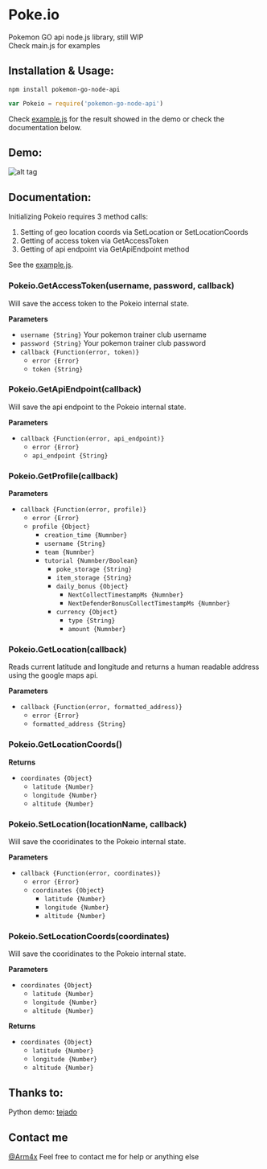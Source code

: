 # Poke.io
Pokemon GO api node.js library, still WIP<br>
Check main.js for examples

## Installation & Usage:
```
npm install pokemon-go-node-api
```
```javascript
var Pokeio = require('pokemon-go-node-api')
```
Check [example.js](./example.js) for the result showed in the demo or check the documentation below.

## Demo:
![alt tag](http://cl.arm4x.net/poke2.png)

## Documentation:

Initializing Pokeio requires 3 method calls:
  1. Setting of geo location coords via SetLocation or SetLocationCoords
  2. Getting of access token via GetAccessToken
  3. Getting of api endpoint via GetApiEndpoint method

See the [example.js](./example.js).


### Pokeio.GetAccessToken(username, password, callback)

Will save the access token to the Pokeio internal state.

**Parameters**
  * `username {String}` Your pokemon trainer club username
  * `password {String}` Your pokemon trainer club password
  * `callback {Function(error, token)}`
    * `error {Error}`
    * `token {String}`

### Pokeio.GetApiEndpoint(callback)

Will save the api endpoint to the Pokeio internal state.

**Parameters**
  * `callback {Function(error, api_endpoint)}`
    * `error {Error}`
    * `api_endpoint {String}`

### Pokeio.GetProfile(callback)
**Parameters**
  * `callback {Function(error, profile)}`
    * `error {Error}`
    * `profile {Object}`
      * `creation_time {Numnber}`
      * `username {String}`
      * `team {Numnber}`
      * `tutorial {Numnber/Boolean}`
        * `poke_storage {String}`
        * `item_storage {String}`
        * `daily_bonus {Object}`
          * `NextCollectTimestampMs {Numnber}`
          * `NextDefenderBonusCollectTimestampMs {Numnber}`
        * `currency {Object}`
          * `type {String}`
          * `amount {Numnber}`

### Pokeio.GetLocation(callback)
Reads current latitude and longitude and returns a human readable address using the google maps api.

**Parameters**
  * `callback {Function(error, formatted_address)}`
    * `error {Error}`
    * `formatted_address {String}`

### Pokeio.GetLocationCoords()
**Returns**
  * `coordinates {Object}`
    * `latitude {Number}`
    * `longitude {Number}`
    * `altitude {Number}`

### Pokeio.SetLocation(locationName, callback)

Will save the cooridinates to the Pokeio internal state.

**Parameters**
  * `callback {Function(error, coordinates)}`
    * `error {Error}`
    * `coordinates {Object}`
      * `latitude {Number}`
      * `longitude {Number}`
      * `altitude {Number}`

### Pokeio.SetLocationCoords(coordinates)

Will save the cooridinates to the Pokeio internal state.

**Parameters**
  * `coordinates {Object}`
    * `latitude {Number}`
    * `longitude {Number}`
    * `altitude {Number}`

**Returns**
  * `coordinates {Object}`
    * `latitude {Number}`
    * `longitude {Number}`
    * `altitude {Number}`

## Thanks to:
Python demo: [tejado](https://github.com/tejado/pokemongo-api-demo) <br>

## Contact me
[@Arm4x](https://twitter.com/Arm4x)
Feel free to contact me for help or anything else
